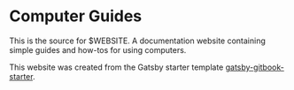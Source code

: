 # Computer Guides

This is the source for $WEBSITE. A documentation website containing simple guides and how-tos for using computers.

This website was created from the Gatsby starter template [gatsby-gitbook-starter](https://github.com/hasura/gatsby-gitbook-starter).

